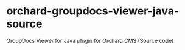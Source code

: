 orchard-groupdocs-viewer-java-source
====================================

GroupDocs Viewer for Java plugin for Orchard CMS (Source code)
